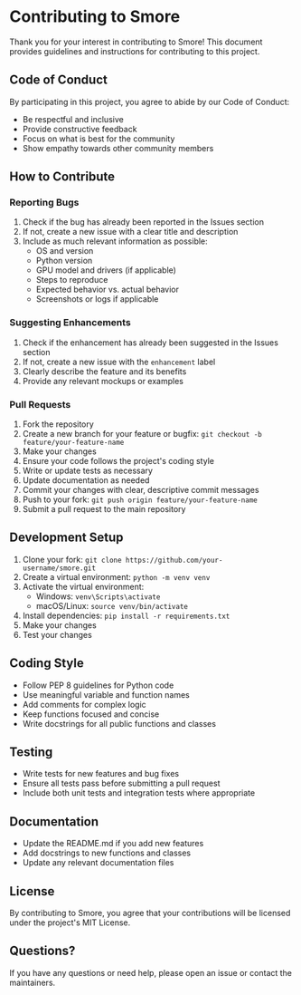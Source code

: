 # Contributing to Smore

Thank you for your interest in contributing to Smore! This document provides guidelines and instructions for contributing to this project.

## Code of Conduct

By participating in this project, you agree to abide by our Code of Conduct:

- Be respectful and inclusive
- Provide constructive feedback
- Focus on what is best for the community
- Show empathy towards other community members

## How to Contribute

### Reporting Bugs

1. Check if the bug has already been reported in the Issues section
2. If not, create a new issue with a clear title and description
3. Include as much relevant information as possible:
   - OS and version
   - Python version
   - GPU model and drivers (if applicable)
   - Steps to reproduce
   - Expected behavior vs. actual behavior
   - Screenshots or logs if applicable

### Suggesting Enhancements

1. Check if the enhancement has already been suggested in the Issues section
2. If not, create a new issue with the `enhancement` label
3. Clearly describe the feature and its benefits
4. Provide any relevant mockups or examples

### Pull Requests

1. Fork the repository
2. Create a new branch for your feature or bugfix: `git checkout -b feature/your-feature-name`
3. Make your changes
4. Ensure your code follows the project's coding style
5. Write or update tests as necessary
6. Update documentation as needed
7. Commit your changes with clear, descriptive commit messages
8. Push to your fork: `git push origin feature/your-feature-name`
9. Submit a pull request to the main repository

## Development Setup

1. Clone your fork: `git clone https://github.com/your-username/smore.git`
2. Create a virtual environment: `python -m venv venv`
3. Activate the virtual environment:
   - Windows: `venv\Scripts\activate`
   - macOS/Linux: `source venv/bin/activate`
4. Install dependencies: `pip install -r requirements.txt`
5. Make your changes
6. Test your changes

## Coding Style

- Follow PEP 8 guidelines for Python code
- Use meaningful variable and function names
- Add comments for complex logic
- Keep functions focused and concise
- Write docstrings for all public functions and classes

## Testing

- Write tests for new features and bug fixes
- Ensure all tests pass before submitting a pull request
- Include both unit tests and integration tests where appropriate

## Documentation

- Update the README.md if you add new features
- Add docstrings to new functions and classes
- Update any relevant documentation files

## License

By contributing to Smore, you agree that your contributions will be licensed under the project's MIT License.

## Questions?

If you have any questions or need help, please open an issue or contact the maintainers. 